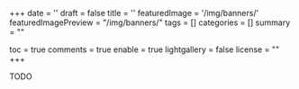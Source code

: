 +++
date = ''
draft = false
title = ''
featuredImage = '/img/banners/'
featuredImagePreview = "/img/banners/"
tags = []
categories = []
summary = ""

toc = true
comments = true
  enable = true
lightgallery = false
license = ""
+++

<!--more-->

TODO